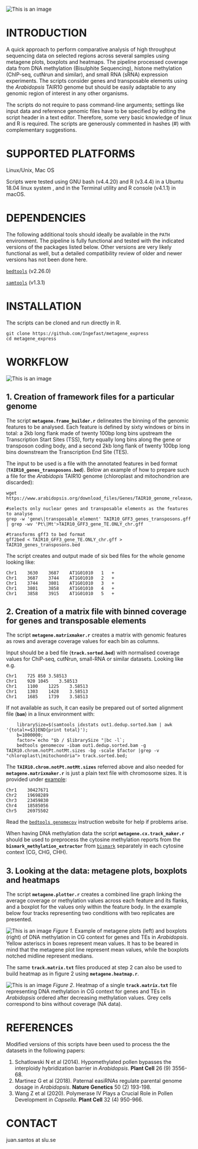 ![This is an image](/images/title.png)

# INTRODUCTION

A quick approach to perform comparative analysis of high throughput sequencing data on selected regions across several samples using metagene plots, boxplots and heatmaps. The pipeline processed coverage data from DNA methylation (Bisulphite Sequencing), histone methylation (ChIP-seq, cutNrun and similar), and small RNA (sRNA) expression experiments. The scripts consider genes and transposable elements using the *Arabidopsis* TAIR10 genome but should be easily adaptable to any genomic region of interest in any other organisms.

The scripts do not require to pass command-line arguments; settings like input data and reference genomic files have to be specified by editing the script header in a text editor. Therefore, some very basic knowledge of linux and R is required. The scripts are generously commented in hashes (#) with complementary suggestions.
 
# SUPPORTED PLATFORMS

Linux/Unix, Mac OS

Scripts were tested using GNU bash (v4.4.20) and R (v3.4.4) in a Ubuntu 18.04 linux system , and in the Terminal utility and R console (v4.1.1) in macOS.

# DEPENDENCIES

The following additional tools should ideally be available in the ``PATH`` environment. The pipeline is fully functional and tested with the indicated versions of the packages listed below. Other versions are very likely functional as well, but a detailed compatibility review of older and newer versions has not been done here. 

[`bedtools`](https://bedtools.readthedocs.io/en/latest/#) (v2.26.0)

[`samtools`](http://www.htslib.org/) (v1.3.1)


# INSTALLATION

The scripts can be cloned and run directly in R.
```
git clone https://github.com/Ingefast/metagene_express
cd metagene_express
```
# WORKFLOW

![This is an image](/images/flowchart.png)


## 1. Creation of framework files for a particular genome

The script **`metagene.frame_builder.r`** delineates the binning of the genomic features to be analysed. Each feature is defined by sixty windows or bins in total: a 2kb long flank made of twenty 100bp long bins upstream the Transcription Start Sites (TSS), forty equally long bins along the gene or transposon coding body, and a second 2kb long flank of twenty 100bp long bins downstream the Transcription End Site (TES).

The input to be used is a file with the annotated features in bed format (**`TAIR10_genes_transposons.bed`**). Below an example of how to prepare such a file for the *Arabidopis* TAIR10 genome (chloroplast and mitochondrion are discarded):
```
wget https://www.arabidopsis.org/download_files/Genes/TAIR10_genome_release/TAIR10_gff3/TAIR10_GFF3_genes_transposons.gff

#selects only nuclear genes and transposable elements as the features to analyse
grep -w 'gene\|transposable_element' TAIR10_GFF3_genes_transposons.gff | grep -wv 'Pt\|Mt'>TAIR10_GFF3_gene_TE.ONLY_chr.gff

#transforms gff3 to bed format
gff2bed < TAIR10_GFF3_gene_TE.ONLY_chr.gff > TAIR10_genes_transposons.bed
```

The script creates and output made of six bed files for the whole genome looking like:
```
Chr1	3630	3687	AT1G01010	1	+
Chr1	3687	3744	AT1G01010	2	+
Chr1	3744	3801	AT1G01010	3	+
Chr1	3801	3858	AT1G01010	4	+
Chr1	3858	3915	AT1G01010	5	+
```

## 2. Creation of a matrix file with binned coverage for genes and transposable elements

The script **`metagene.matrixmaker.r`** creates a matrix with genomic features as rows and average coverage values for each bin as columns.

Input should be a bed file (**`track.sorted.bed`**) with normalised coverage values for ChiP-seq, cutNrun, small-RNA or similar datasets. Looking like e.g.
```
Chr1	725	850	3.58513
Chr1	920	1045	3.58513
Chr1	1100	1225	3.58513
Chr1	1303	1428	3.58513
Chr1	1685	1739	3.58513
```

If not available as such, it can easily be prepared out of sorted alignment file (**`bam`**) in a linux environment with:
```
	librarySize=$(samtools idxstats out1.dedup.sorted.bam | awk '{total+=$3}END{print total}');
	b=1000000;
	factor=`echo "$b / $librarySize "|bc -l`;
	bedtools genomecov -ibam out1.dedup.sorted.bam -g TAIR10.chrom.notPt.notMt.sizes -bg -scale $factor |grep -v "chloroplast\|mitochondria"> track.sorted.bed;
```

The **`TAIR10.chrom.notPt.notMt.sizes`** referred above and also needed for **`metagene.matrixmaker.r`** is just a plain text file with chromosome sizes. It is provided under [example](https://github.com/Ingefast/metagene_express/tree/main/example):
```
Chr1    30427671
Chr2    19698289
Chr3    23459830
Chr4    18585056
Chr5    26975502
```

Read the [`bedtools genomecov`](https://bedtools.readthedocs.io/en/latest/content/tools/genomecov.html) instruction website for help if problems arise.

When having DNA methylation data the script **`metagene.cx.track_maker.r`** should be used to preprocess the cytosine methylation reports from the **`bismark_methylation_extractor`** from [`bismark`](https://www.bioinformatics.babraham.ac.uk/projects/bismark/) separately in each cytosine context (CG, CHG, CHH).

## 3. Looking at the data: metagene plots, boxplots and heatmaps

The script **`metagene.plotter.r`** creates a combined line graph linking the average coverage or methylation values across each feature and its flanks, and a boxplot for the values only within the feature body. In the example below four tracks representing two conditions with two replicates are presented.


![This is an image](/images/figure1.png)
*Figure 1*. Example of metagene plots (left) and boxplots (right) of DNA methylation in CG context for genes and TEs in *Arabidopsis*. Yellow asteriscs in boxes represent mean values. It has to be beared in mind that the metagene plot line represent mean values, while the boxplots notched midline represent medians.


The same **`track.matrix.txt`** files produced at step 2 can also be used to build heatmap as in figure 2 using **`metagene.heatmap.r`**.


![This is an image](/images/figure2.png)
*Figure 2*. Heatmap of a single **`track.matrix.txt`** file representing DNA methylation in CG context for genes and TEs in *Arabidopsis* ordered after decreasing methylation values. Grey cells correspond to bins without coverage (NA data).


# REFERENCES

Modified versions of this scripts have been used to process the the datasets in the following papers:

1. Schatlowski N et al (2014). Hypomethylated pollen bypasses the interploidy hybridization barrier in *Arabidopsis*. **Plant Cell** 26 (9) 3556-68.
2. Martinez G et al (2018). Paternal easiRNAs regulate parental genome dosage in *Arabidopsis*. **Nature Genetics** 50 (2) 193-198.
3. Wang Z et al (2020). Polymerase IV Plays a Crucial Role in Pollen Development in *Capsella*. **Plant Cell** 32 (4) 950-966.

# CONTACT
juan.santos at slu.se
